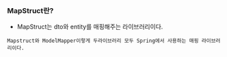 ### MapStruct란?
- MapStruct는 dto와 entity를 매핑해주는 라이브러리이다.

```
Mapstruct와 ModelMapper이렇게 두라이브러리 모두 Spring에서 사용하는 매핑 라이브러리이다.
```
